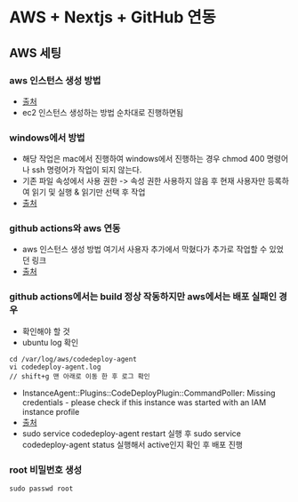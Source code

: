 # AWS + Nextjs + GitHub 연동

## AWS 세팅
### aws 인스턴스 생성 방법
- [출처](https://velog.io/@hajun-ryu/EC2-Github-Actions%EB%A1%9C-Next.js-%EB%B0%B0%ED%8F%AC-%EB%B0%8F-%EC%9E%90%EB%8F%99%ED%99%94CICD-1%ED%8E%B8-AWS-EC2-%EC%83%9D%EC%84%B1-%EB%B0%8F-%EC%84%A4%EC%A0%95)
- ec2 인스턴스 생성하는 방법 순차대로 진행하면됨

### windows에서 방법
- 해당 작업은 mac에서 진행하여 windows에서 진행하는 경우 chmod 400 명령어나 ssh 명령어가 작업이 되지 않는다.
- 기존 파일 속성에서 사용 권한 -> 속성 권한 사용하지 않음 후 현재 사용자만 등록하여 읽기 및 실행 & 읽기만 선택 후 작업
- [출처](https://tipsoda.com/2600)

### github actions와 aws 연동
- aws 인스턴스 생성 방법 여기서 사용자 추가에서 막혔다가 추가로 작업할 수 있었던 링크
- [출처](https://velog.io/@arthur/AWS-EC2%EC%99%80-Github-Actions%EB%A1%9C-%ED%94%84%EB%A1%A0%ED%8A%B8%EC%97%94%EB%93%9C-%EB%B0%B0%ED%8F%AC%ED%95%B4%EB%B3%B4%EA%B8%B0-3)

### github actions에서는 build 정상 작동하지만 aws에서는 배포 실패인 경우
- 확인해야 할 것
- ubuntu log 확인

```
cd /var/log/aws/codedeploy-agent
vi codedeploy-agent.log
// shift+g 맨 아래로 이동 한 후 로그 확인
```
- InstanceAgent::Plugins::CodeDeployPlugin::CommandPoller: Missing credentials - please check if this instance was started with an IAM instance profile
- [출처](https://sarc.io/index.php/aws/1327-tip-codedeploy-missing-credentials)
- sudo service codedeploy-agent restart 실행 후 sudo service codedeploy-agent status 실행해서 active인지 확인 후 배포 진행

### root 비밀번호 생성
```
sudo passwd root
```
